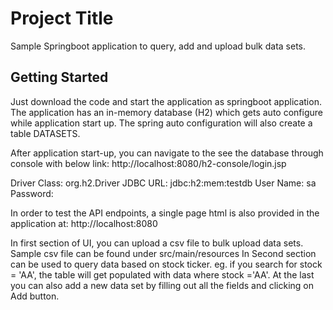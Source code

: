 # Project Title

Sample Springboot application to query, add and upload bulk data sets. 

## Getting Started

Just download the code and start the application as springboot application. The application has an in-memory database (H2) which gets 
auto configure while application start up. The spring auto configuration will also create a table DATASETS.

After application start-up, you can navigate to the see the database through console with below link:
http://localhost:8080/h2-console/login.jsp

Driver Class: org.h2.Driver
JDBC URL: jdbc:h2:mem:testdb
User Name: sa
Password:	


In order to test the API endpoints, a single page html is also provided in the application at:
http://localhost:8080

In first section of UI, you can upload a csv file to bulk upload data sets. Sample csv file can be found under src/main/resources
In Second section can be used to query data based on stock ticker. eg. if you search for stock = 'AA', the table will get populated with data where stock ='AA'.
At the last you can also add a new data set by filling out all the fields and clicking on Add button.
